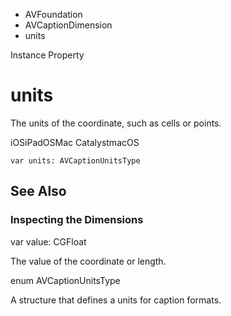 

- AVFoundation
- AVCaptionDimension
-  units 

Instance Property

# units

The units of the coordinate, such as cells or points.

iOSiPadOSMac CatalystmacOS

``` source
var units: AVCaptionUnitsType
```

## See Also

### Inspecting the Dimensions

var value: CGFloat

The value of the coordinate or length.

enum AVCaptionUnitsType

A structure that defines a units for caption formats.

